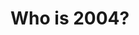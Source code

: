 <h1>Who is 2004?</h1>
<!---
The2004/The2004 is a ✨ special ✨ repository because its `README.md` (this file) appears on your GitHub profile.
You can click the Preview link to take a look at your changes.
--->
